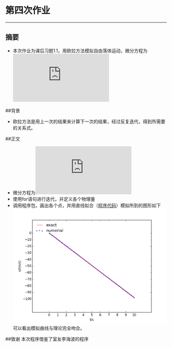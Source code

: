 # 第四次作业



---

## 摘要
* 本次作业为课后习题1.1，用欧拉方法模拟自由落体运动，微分方程为
![此处输入图片的描述][1]

##背景
* 欧拉方法是用上一次的结果来计算下一次的结果，经过反复迭代，得到所需要的关系式。

##正文
* 微分方程为![此处输入图片的描述][1]
* 使用for语句进行迭代，并定义各个物理量
* 调用程序包，画出各个点，并用直线拟合（[程序代码][2]）模拟所到的图形如下
![此处输入图片的描述][3]可以看出模拟曲线与理论完全吻合。

##致谢
本次程序借鉴了室友李海波的程序


  [1]: http://latex.codecogs.com/gif.latex?dv/dt=-g
  [2]: https://github.com/Adener/Program/blob/master/%E7%AC%AC%E5%9B%9B%E6%AC%A1%E4%BD%9C%E4%B8%9A1.py
  [3]: https://github.com/EPR123/1234567890/blob/master/ex1.png

